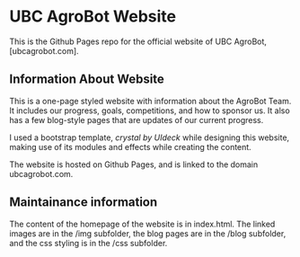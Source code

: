 # UBC AgroBot Website

This is the Github Pages repo for the official website of UBC AgroBot, [ubcagrobot.com].

## Information About Website

This is a one-page styled website with information about the AgroBot Team. It includes our progress, goals, competitions, and how to sponsor us. It also has a few blog-style pages that are updates of our current progress. 

I used a bootstrap template, *crystal by UIdeck* while designing this website, making use of its modules and effects while creating the content.

The website is hosted on Github Pages, and is linked to the domain ubcagrobot.com.

## Maintainance information

The content of the homepage of the website is in index.html. The linked images are in the /img subfolder, the blog pages are in the /blog subfolder, and the css styling is in the /css subfolder. 
